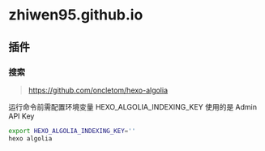 # zhiwen95.github.io

## 插件

### 搜索

> https://github.com/oncletom/hexo-algolia

运行命令前需配置环境变量 HEXO_ALGOLIA_INDEXING_KEY 使用的是 Admin API Key

```bash
export HEXO_ALGOLIA_INDEXING_KEY=''
hexo algolia
```
